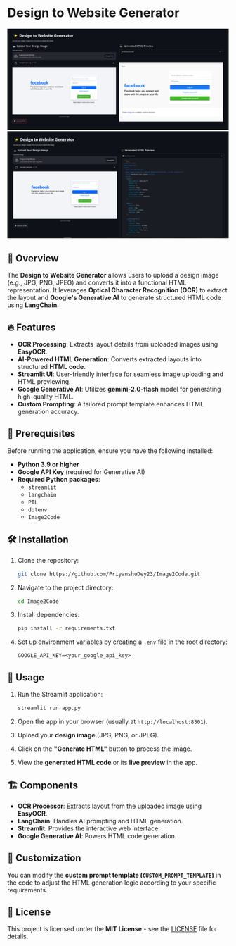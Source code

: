 # Design to Website Generator

![](1.png)
![](2.png)

## 🚀 Overview
The **Design to Website Generator** allows users to upload a design image (e.g., JPG, PNG, JPEG) and converts it into a functional HTML representation. It leverages **Optical Character Recognition (OCR)** to extract the layout and **Google's Generative AI** to generate structured HTML code using **LangChain**.

## 🔥 Features

- **OCR Processing**: Extracts layout details from uploaded images using **EasyOCR**.
- **AI-Powered HTML Generation**: Converts extracted layouts into structured **HTML code**.
- **Streamlit UI**: User-friendly interface for seamless image uploading and HTML previewing.
- **Google Generative AI**: Utilizes **gemini-2.0-flash** model for generating high-quality HTML.
- **Custom Prompting**: A tailored prompt template enhances HTML generation accuracy.

## 📌 Prerequisites
Before running the application, ensure you have the following installed:

- **Python 3.9 or higher**
- **Google API Key** (required for Generative AI)
- **Required Python packages**:
  - `streamlit`
  - `langchain`
  - `PIL`
  - `dotenv`
  - `Image2Code`

## 🛠️ Installation

1. Clone the repository:
   ```bash
   git clone https://github.com/PriyanshuDey23/Image2Code.git
   ```

2. Navigate to the project directory:
   ```bash
   cd Image2Code
   ```

3. Install dependencies:
   ```bash
   pip install -r requirements.txt
   ```

4. Set up environment variables by creating a `.env` file in the root directory:
   ```
   GOOGLE_API_KEY=<your_google_api_key>
   ```

## 🚀 Usage

1. Run the Streamlit application:
   ```bash
   streamlit run app.py
   ```

2. Open the app in your browser (usually at `http://localhost:8501`).

3. Upload your **design image** (JPG, PNG, or JPEG).

4. Click on the **"Generate HTML"** button to process the image.

5. View the **generated HTML code** or its **live preview** in the app.

## 🏗️ Components
- **OCR Processor**: Extracts layout from the uploaded image using **EasyOCR**.
- **LangChain**: Handles AI prompting and HTML generation.
- **Streamlit**: Provides the interactive web interface.
- **Google Generative AI**: Powers HTML code generation.

## 🎨 Customization
You can modify the **custom prompt template (`CUSTOM_PROMPT_TEMPLATE`)** in the code to adjust the HTML generation logic according to your specific requirements.

## 📜 License
This project is licensed under the **MIT License** - see the [LICENSE](LICENSE) file for details.



